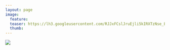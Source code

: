 ```yaml
---
layout: page
image:
  feature:
  teaser: https://lh3.googleusercontent.com/RJJxFCslJruEjli5kIRXTzNse_EYKiv6EaxFffOox8o=w245
  thumb:
---
```


[![](https://lh3.googleusercontent.com/7GkHZrZRiboKnsMZ2VDhcZeuweMCSEBeGYq2zts98xY=w800)](https://lh3.googleusercontent.com/7GkHZrZRiboKnsMZ2VDhcZeuweMCSEBeGYq2zts98xY=s0)

